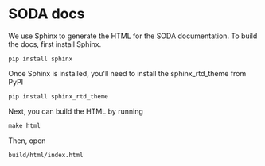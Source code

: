 # SODA docs

We use Sphinx to generate the HTML for the SODA documentation. To build the docs, first install Sphinx.
    
    pip install sphinx

Once Sphinx is installed, you'll need to install the sphinx_rtd_theme from PyPI
    
    pip install sphinx_rtd_theme
   
Next, you can build the HTML by running

    make html
    
Then, open
    
    build/html/index.html
